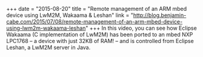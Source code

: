 +++
date = "2015-08-20"
title = "Remote management of an ARM mbed device using LwM2M, Wakaama & Leshan"
link = "http://blog.benjamin-cabe.com/2015/07/08/remote-management-of-an-arm-mbed-device-using-lwm2m-wakaama-leshan"
+++
In this video, you can see how Eclipse Wakaama (C implementation of LwM2M) has been ported to an mbed NXP LPC1768 – a device with just 32KB of RAM! – and is controlled from Eclipse Leshan, a LwM2M server in Java.